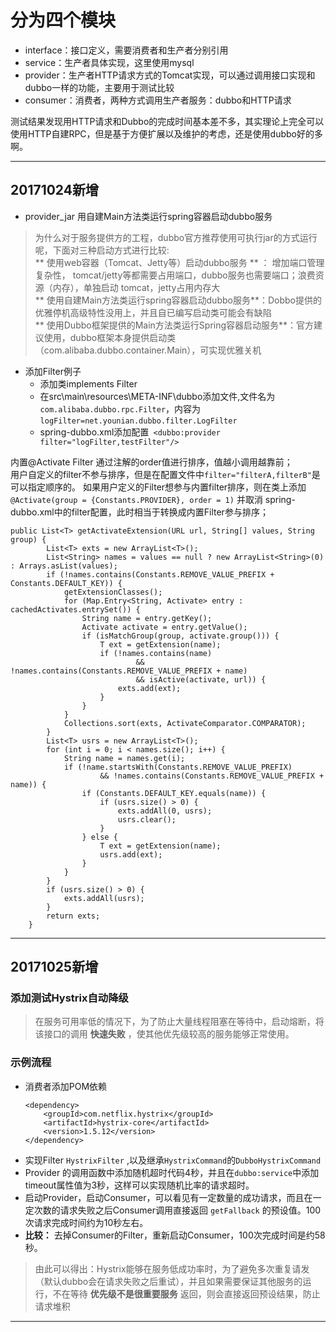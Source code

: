 # 分为四个模块

* interface：接口定义，需要消费者和生产者分别引用
* service：生产者具体实现，这里使用mysql
* provider：生产者HTTP请求方式的Tomcat实现，可以通过调用接口实现和dubbo一样的功能，主要用于测试比较
* consumer：消费者，两种方式调用生产者服务：dubbo和HTTP请求


测试结果发现用HTTP请求和Dubbo的完成时间基本差不多，其实理论上完全可以使用HTTP自建RPC，但是基于方便扩展以及维护的考虑，还是使用dubbo好的多啊。

----

## 20171024新增
* provider_jar 用自建Main方法类运行spring容器启动dubbo服务

>为什么对于服务提供方的工程，dubbo官方推荐使用可执行jar的方式运行呢，下面对三种启动方式进行比较:  
** 使用web容器（Tomcat、Jetty等）启动dubbo服务 ** ： 增加端口管理复杂性， tomcat/jetty等都需要占用端口，dubbo服务也需要端口；浪费资源（内存），单独启动 tomcat，jetty占用内存大  
** 使用自建Main方法类运行spring容器启动dubbo服务**：Dobbo提供的优雅停机高级特性没用上，并且自已编写启动类可能会有缺陷  
** 使用Dubbo框架提供的Main方法类运行Spring容器启动服务**：官方建议使用，dubbo框架本身提供启动类（com.alibaba.dubbo.container.Main），可实现优雅关机

* 添加Filter例子
    * 添加类implements Filter
    * 在src\main\resources\META-INF\dubbo添加文件,文件名为`com.alibaba.dubbo.rpc.Filter`，内容为`logFilter=net.younian.dubbo.filter.LogFilter`
    * spring-dubbo.xml添加配置` <dubbo:provider filter="logFilter,testFilter"/>`

内置@Activate Filter 通过注解的order值进行排序，值越小调用越靠前；  
用户自定义的filter不参与排序，但是在配置文件中`filter="filterA,filterB"`是可以指定顺序的。
如果用户定义的Filter想参与内置filter排序，则在类上添加`@Activate(group = {Constants.PROVIDER}, order = 1)` 并取消 spring-dubbo.xml中的filter配置，此时相当于转换成内置Filter参与排序；
```
public List<T> getActivateExtension(URL url, String[] values, String group) {
        List<T> exts = new ArrayList<T>();
        List<String> names = values == null ? new ArrayList<String>(0) : Arrays.asList(values);
        if (!names.contains(Constants.REMOVE_VALUE_PREFIX + Constants.DEFAULT_KEY)) {
            getExtensionClasses();
            for (Map.Entry<String, Activate> entry : cachedActivates.entrySet()) {
                String name = entry.getKey();
                Activate activate = entry.getValue();
                if (isMatchGroup(group, activate.group())) {
                    T ext = getExtension(name);
                    if (!names.contains(name)
                            && !names.contains(Constants.REMOVE_VALUE_PREFIX + name)
                            && isActive(activate, url)) {
                        exts.add(ext);
                    }
                }
            }
            Collections.sort(exts, ActivateComparator.COMPARATOR);
        }
        List<T> usrs = new ArrayList<T>();
        for (int i = 0; i < names.size(); i++) {
            String name = names.get(i);
            if (!name.startsWith(Constants.REMOVE_VALUE_PREFIX)
                    && !names.contains(Constants.REMOVE_VALUE_PREFIX + name)) {
                if (Constants.DEFAULT_KEY.equals(name)) {
                    if (usrs.size() > 0) {
                        exts.addAll(0, usrs);
                        usrs.clear();
                    }
                } else {
                    T ext = getExtension(name);
                    usrs.add(ext);
                }
            }
        }
        if (usrs.size() > 0) {
            exts.addAll(usrs);
        }
        return exts;
    }
```

-----

## 20171025新增
### 添加测试Hystrix自动降级

>在服务可用率低的情况下，为了防止大量线程阻塞在等待中，启动熔断，将该接口的调用 **快速失败** ，使其他优先级较高的服务能够正常使用。

### 示例流程
* 消费者添加POM依赖
    ```
    <dependency>
        <groupId>com.netflix.hystrix</groupId>
        <artifactId>hystrix-core</artifactId>
        <version>1.5.12</version>
    </dependency>
    ```
* 实现Filter `HystrixFilter` ,以及继承`HystrixCommand`的`DubboHystrixCommand`
* Provider 的调用函数中添加随机超时代码4秒，并且在`dubbo:service`中添加timeout属性值为3秒，这样可以实现随机比率的请求超时。
* 启动Provider，启动Consumer，可以看见有一定数量的成功请求，而且在一定次数的请求失败之后Consumer调用直接返回 `getFallback` 的预设值。100次请求完成时间约为10秒左右。
* **比较：** 去掉Consumer的Filter，重新启动Consumer，100次完成时间是约58秒。

> 由此可以得出：Hystrix能够在服务低成功率时，为了避免多次重复请发（默认dubbo会在请求失败之后重试），并且如果需要保证其他服务的运行，不在等待 **优先级不是很重要服务** 返回，则会直接返回预设结果，防止请求堆积

-----